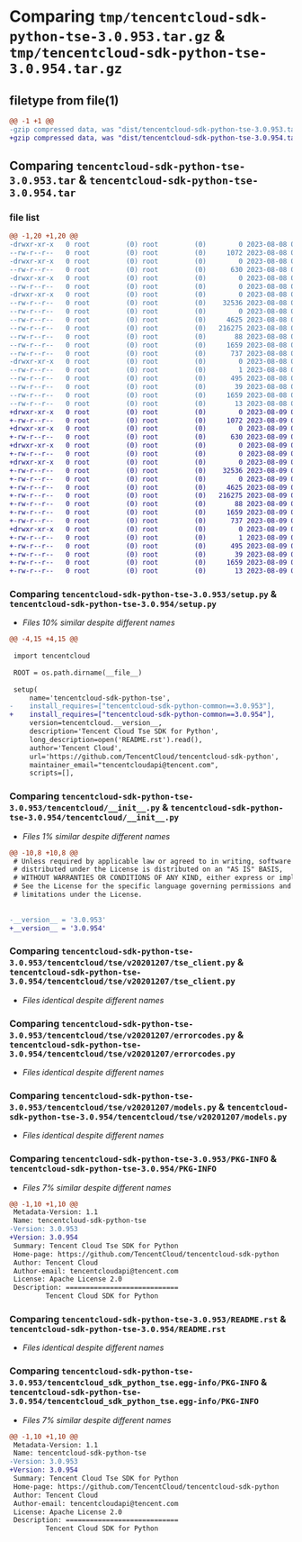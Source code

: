 # Comparing `tmp/tencentcloud-sdk-python-tse-3.0.953.tar.gz` & `tmp/tencentcloud-sdk-python-tse-3.0.954.tar.gz`

## filetype from file(1)

```diff
@@ -1 +1 @@
-gzip compressed data, was "dist/tencentcloud-sdk-python-tse-3.0.953.tar", last modified: Tue Aug  8 00:35:25 2023, max compression
+gzip compressed data, was "dist/tencentcloud-sdk-python-tse-3.0.954.tar", last modified: Wed Aug  9 00:35:46 2023, max compression
```

## Comparing `tencentcloud-sdk-python-tse-3.0.953.tar` & `tencentcloud-sdk-python-tse-3.0.954.tar`

### file list

```diff
@@ -1,20 +1,20 @@
-drwxr-xr-x   0 root         (0) root         (0)        0 2023-08-08 00:35:25.000000 tencentcloud-sdk-python-tse-3.0.953/
--rw-r--r--   0 root         (0) root         (0)     1072 2023-08-08 00:35:25.000000 tencentcloud-sdk-python-tse-3.0.953/setup.py
-drwxr-xr-x   0 root         (0) root         (0)        0 2023-08-08 00:35:25.000000 tencentcloud-sdk-python-tse-3.0.953/tencentcloud/
--rw-r--r--   0 root         (0) root         (0)      630 2023-08-08 00:35:25.000000 tencentcloud-sdk-python-tse-3.0.953/tencentcloud/__init__.py
-drwxr-xr-x   0 root         (0) root         (0)        0 2023-08-08 00:35:25.000000 tencentcloud-sdk-python-tse-3.0.953/tencentcloud/tse/
--rw-r--r--   0 root         (0) root         (0)        0 2023-08-08 00:35:25.000000 tencentcloud-sdk-python-tse-3.0.953/tencentcloud/tse/__init__.py
-drwxr-xr-x   0 root         (0) root         (0)        0 2023-08-08 00:35:25.000000 tencentcloud-sdk-python-tse-3.0.953/tencentcloud/tse/v20201207/
--rw-r--r--   0 root         (0) root         (0)    32536 2023-08-08 00:35:25.000000 tencentcloud-sdk-python-tse-3.0.953/tencentcloud/tse/v20201207/tse_client.py
--rw-r--r--   0 root         (0) root         (0)        0 2023-08-08 00:35:25.000000 tencentcloud-sdk-python-tse-3.0.953/tencentcloud/tse/v20201207/__init__.py
--rw-r--r--   0 root         (0) root         (0)     4625 2023-08-08 00:35:25.000000 tencentcloud-sdk-python-tse-3.0.953/tencentcloud/tse/v20201207/errorcodes.py
--rw-r--r--   0 root         (0) root         (0)   216275 2023-08-08 00:35:25.000000 tencentcloud-sdk-python-tse-3.0.953/tencentcloud/tse/v20201207/models.py
--rw-r--r--   0 root         (0) root         (0)       88 2023-08-08 00:35:25.000000 tencentcloud-sdk-python-tse-3.0.953/setup.cfg
--rw-r--r--   0 root         (0) root         (0)     1659 2023-08-08 00:35:25.000000 tencentcloud-sdk-python-tse-3.0.953/PKG-INFO
--rw-r--r--   0 root         (0) root         (0)      737 2023-08-08 00:35:25.000000 tencentcloud-sdk-python-tse-3.0.953/README.rst
-drwxr-xr-x   0 root         (0) root         (0)        0 2023-08-08 00:35:25.000000 tencentcloud-sdk-python-tse-3.0.953/tencentcloud_sdk_python_tse.egg-info/
--rw-r--r--   0 root         (0) root         (0)        1 2023-08-08 00:35:25.000000 tencentcloud-sdk-python-tse-3.0.953/tencentcloud_sdk_python_tse.egg-info/dependency_links.txt
--rw-r--r--   0 root         (0) root         (0)      495 2023-08-08 00:35:25.000000 tencentcloud-sdk-python-tse-3.0.953/tencentcloud_sdk_python_tse.egg-info/SOURCES.txt
--rw-r--r--   0 root         (0) root         (0)       39 2023-08-08 00:35:25.000000 tencentcloud-sdk-python-tse-3.0.953/tencentcloud_sdk_python_tse.egg-info/requires.txt
--rw-r--r--   0 root         (0) root         (0)     1659 2023-08-08 00:35:25.000000 tencentcloud-sdk-python-tse-3.0.953/tencentcloud_sdk_python_tse.egg-info/PKG-INFO
--rw-r--r--   0 root         (0) root         (0)       13 2023-08-08 00:35:25.000000 tencentcloud-sdk-python-tse-3.0.953/tencentcloud_sdk_python_tse.egg-info/top_level.txt
+drwxr-xr-x   0 root         (0) root         (0)        0 2023-08-09 00:35:46.000000 tencentcloud-sdk-python-tse-3.0.954/
+-rw-r--r--   0 root         (0) root         (0)     1072 2023-08-09 00:35:46.000000 tencentcloud-sdk-python-tse-3.0.954/setup.py
+drwxr-xr-x   0 root         (0) root         (0)        0 2023-08-09 00:35:46.000000 tencentcloud-sdk-python-tse-3.0.954/tencentcloud/
+-rw-r--r--   0 root         (0) root         (0)      630 2023-08-09 00:35:46.000000 tencentcloud-sdk-python-tse-3.0.954/tencentcloud/__init__.py
+drwxr-xr-x   0 root         (0) root         (0)        0 2023-08-09 00:35:46.000000 tencentcloud-sdk-python-tse-3.0.954/tencentcloud/tse/
+-rw-r--r--   0 root         (0) root         (0)        0 2023-08-09 00:35:46.000000 tencentcloud-sdk-python-tse-3.0.954/tencentcloud/tse/__init__.py
+drwxr-xr-x   0 root         (0) root         (0)        0 2023-08-09 00:35:46.000000 tencentcloud-sdk-python-tse-3.0.954/tencentcloud/tse/v20201207/
+-rw-r--r--   0 root         (0) root         (0)    32536 2023-08-09 00:35:46.000000 tencentcloud-sdk-python-tse-3.0.954/tencentcloud/tse/v20201207/tse_client.py
+-rw-r--r--   0 root         (0) root         (0)        0 2023-08-09 00:35:46.000000 tencentcloud-sdk-python-tse-3.0.954/tencentcloud/tse/v20201207/__init__.py
+-rw-r--r--   0 root         (0) root         (0)     4625 2023-08-09 00:35:46.000000 tencentcloud-sdk-python-tse-3.0.954/tencentcloud/tse/v20201207/errorcodes.py
+-rw-r--r--   0 root         (0) root         (0)   216275 2023-08-09 00:35:46.000000 tencentcloud-sdk-python-tse-3.0.954/tencentcloud/tse/v20201207/models.py
+-rw-r--r--   0 root         (0) root         (0)       88 2023-08-09 00:35:46.000000 tencentcloud-sdk-python-tse-3.0.954/setup.cfg
+-rw-r--r--   0 root         (0) root         (0)     1659 2023-08-09 00:35:46.000000 tencentcloud-sdk-python-tse-3.0.954/PKG-INFO
+-rw-r--r--   0 root         (0) root         (0)      737 2023-08-09 00:35:46.000000 tencentcloud-sdk-python-tse-3.0.954/README.rst
+drwxr-xr-x   0 root         (0) root         (0)        0 2023-08-09 00:35:46.000000 tencentcloud-sdk-python-tse-3.0.954/tencentcloud_sdk_python_tse.egg-info/
+-rw-r--r--   0 root         (0) root         (0)        1 2023-08-09 00:35:46.000000 tencentcloud-sdk-python-tse-3.0.954/tencentcloud_sdk_python_tse.egg-info/dependency_links.txt
+-rw-r--r--   0 root         (0) root         (0)      495 2023-08-09 00:35:46.000000 tencentcloud-sdk-python-tse-3.0.954/tencentcloud_sdk_python_tse.egg-info/SOURCES.txt
+-rw-r--r--   0 root         (0) root         (0)       39 2023-08-09 00:35:46.000000 tencentcloud-sdk-python-tse-3.0.954/tencentcloud_sdk_python_tse.egg-info/requires.txt
+-rw-r--r--   0 root         (0) root         (0)     1659 2023-08-09 00:35:46.000000 tencentcloud-sdk-python-tse-3.0.954/tencentcloud_sdk_python_tse.egg-info/PKG-INFO
+-rw-r--r--   0 root         (0) root         (0)       13 2023-08-09 00:35:46.000000 tencentcloud-sdk-python-tse-3.0.954/tencentcloud_sdk_python_tse.egg-info/top_level.txt
```

### Comparing `tencentcloud-sdk-python-tse-3.0.953/setup.py` & `tencentcloud-sdk-python-tse-3.0.954/setup.py`

 * *Files 10% similar despite different names*

```diff
@@ -4,15 +4,15 @@
 
 import tencentcloud
 
 ROOT = os.path.dirname(__file__)
 
 setup(
     name='tencentcloud-sdk-python-tse',
-    install_requires=["tencentcloud-sdk-python-common==3.0.953"],
+    install_requires=["tencentcloud-sdk-python-common==3.0.954"],
     version=tencentcloud.__version__,
     description='Tencent Cloud Tse SDK for Python',
     long_description=open('README.rst').read(),
     author='Tencent Cloud',
     url='https://github.com/TencentCloud/tencentcloud-sdk-python',
     maintainer_email="tencentcloudapi@tencent.com",
     scripts=[],
```

### Comparing `tencentcloud-sdk-python-tse-3.0.953/tencentcloud/__init__.py` & `tencentcloud-sdk-python-tse-3.0.954/tencentcloud/__init__.py`

 * *Files 1% similar despite different names*

```diff
@@ -10,8 +10,8 @@
 # Unless required by applicable law or agreed to in writing, software
 # distributed under the License is distributed on an "AS IS" BASIS,
 # WITHOUT WARRANTIES OR CONDITIONS OF ANY KIND, either express or implied.
 # See the License for the specific language governing permissions and
 # limitations under the License.
 
 
-__version__ = '3.0.953'
+__version__ = '3.0.954'
```

### Comparing `tencentcloud-sdk-python-tse-3.0.953/tencentcloud/tse/v20201207/tse_client.py` & `tencentcloud-sdk-python-tse-3.0.954/tencentcloud/tse/v20201207/tse_client.py`

 * *Files identical despite different names*

### Comparing `tencentcloud-sdk-python-tse-3.0.953/tencentcloud/tse/v20201207/errorcodes.py` & `tencentcloud-sdk-python-tse-3.0.954/tencentcloud/tse/v20201207/errorcodes.py`

 * *Files identical despite different names*

### Comparing `tencentcloud-sdk-python-tse-3.0.953/tencentcloud/tse/v20201207/models.py` & `tencentcloud-sdk-python-tse-3.0.954/tencentcloud/tse/v20201207/models.py`

 * *Files identical despite different names*

### Comparing `tencentcloud-sdk-python-tse-3.0.953/PKG-INFO` & `tencentcloud-sdk-python-tse-3.0.954/PKG-INFO`

 * *Files 7% similar despite different names*

```diff
@@ -1,10 +1,10 @@
 Metadata-Version: 1.1
 Name: tencentcloud-sdk-python-tse
-Version: 3.0.953
+Version: 3.0.954
 Summary: Tencent Cloud Tse SDK for Python
 Home-page: https://github.com/TencentCloud/tencentcloud-sdk-python
 Author: Tencent Cloud
 Author-email: tencentcloudapi@tencent.com
 License: Apache License 2.0
 Description: ============================
         Tencent Cloud SDK for Python
```

### Comparing `tencentcloud-sdk-python-tse-3.0.953/README.rst` & `tencentcloud-sdk-python-tse-3.0.954/README.rst`

 * *Files identical despite different names*

### Comparing `tencentcloud-sdk-python-tse-3.0.953/tencentcloud_sdk_python_tse.egg-info/PKG-INFO` & `tencentcloud-sdk-python-tse-3.0.954/tencentcloud_sdk_python_tse.egg-info/PKG-INFO`

 * *Files 7% similar despite different names*

```diff
@@ -1,10 +1,10 @@
 Metadata-Version: 1.1
 Name: tencentcloud-sdk-python-tse
-Version: 3.0.953
+Version: 3.0.954
 Summary: Tencent Cloud Tse SDK for Python
 Home-page: https://github.com/TencentCloud/tencentcloud-sdk-python
 Author: Tencent Cloud
 Author-email: tencentcloudapi@tencent.com
 License: Apache License 2.0
 Description: ============================
         Tencent Cloud SDK for Python
```

